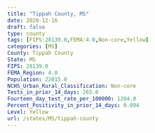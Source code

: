 ```yaml
---
title: "Tippah County, MS"
date: 2020-12-16
draft: false
type: county
tags: [FIPS:28139.0,FEMA:4.0,Non-core,Yellow]
categories: [MS]
County: Tippah County
State: MS
FIPS: 28139.0
FEMA_Region: 4.0
Population: 22015.0
NCHS_Urban_Rural_Classification: Non-core
Tests_in_prior_14_days: 265.0
Fourteen_day_test_rate_per_100000: 1204.0
Percent_Positivity_in_prior_14_days: 0.094
Level: Yellow
url: /states/MS/tippah-county
---
```



